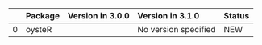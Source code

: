 <!-- markdown-link-check-disable -->

|    | Package   | Version in 3.0.0   | Version in 3.1.0     | Status   |
|---:|:----------|:-------------------|:---------------------|:---------|
|  0 | oysteR    |                    | No version specified | NEW      |